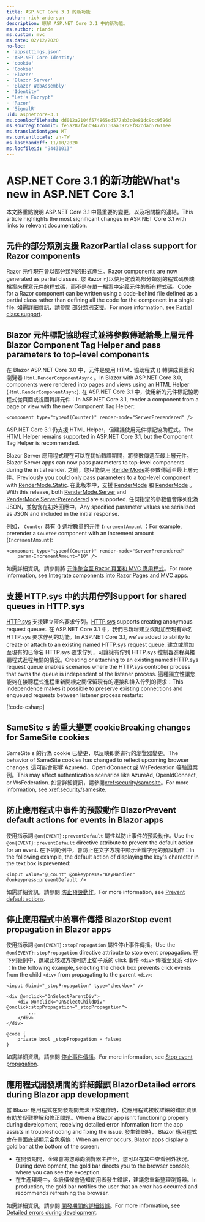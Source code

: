 ```yaml
---
title: ASP.NET Core 3.1 的新功能
author: rick-anderson
description: 瞭解 ASP.NET Core 3.1 中的新功能。
ms.author: riande
ms.custom: mvc
ms.date: 02/12/2020
no-loc:
- 'appsettings.json'
- 'ASP.NET Core Identity'
- 'cookie'
- 'Cookie'
- 'Blazor'
- 'Blazor Server'
- 'Blazor WebAssembly'
- 'Identity'
- "Let's Encrypt"
- 'Razor'
- 'SignalR'
uid: aspnetcore-3.1
ms.openlocfilehash: dd012a2104f574865ed577ab3c0e81dc9cc9596d
ms.sourcegitcommit: fe5a287fa6b9477b130aa39728f82cdad57611ee
ms.translationtype: MT
ms.contentlocale: zh-TW
ms.lasthandoff: 11/10/2020
ms.locfileid: "94431013"
---
```

# <a name="whats-new-in-aspnet-core-31"></a><span data-ttu-id="91d4a-103">ASP.NET Core 3.1 的新功能</span><span class="sxs-lookup"><span data-stu-id="91d4a-103">What's new in ASP.NET Core 3.1</span></span>

<span data-ttu-id="91d4a-104">本文將重點說明 ASP.NET Core 3.1 中最重要的變更，以及相關檔的連結。</span><span class="sxs-lookup"><span data-stu-id="91d4a-104">This article highlights the most significant changes in ASP.NET Core 3.1 with links to relevant documentation.</span></span>

## <a name="partial-class-support-for-no-locrazor-components"></a><span data-ttu-id="91d4a-105">元件的部分類別支援 Razor</span><span class="sxs-lookup"><span data-stu-id="91d4a-105">Partial class support for Razor components</span></span>

<span data-ttu-id="91d4a-106">Razor 元件現在會以部分類別的形式產生。</span><span class="sxs-lookup"><span data-stu-id="91d4a-106">Razor components are now generated as partial classes.</span></span> <span data-ttu-id="91d4a-107">您 Razor 可以使用定義為部分類別的程式碼後端檔案來撰寫元件的程式碼，而不是在單一檔案中定義元件的所有程式碼。</span><span class="sxs-lookup"><span data-stu-id="91d4a-107">Code for a Razor component can be written using a code-behind file defined as a partial class rather than defining all the code for the component in a single file.</span></span> <span data-ttu-id="91d4a-108">如需詳細資訊，請參閱 [部分類別支援](xref:blazor/components/index#partial-class-support)。</span><span class="sxs-lookup"><span data-stu-id="91d4a-108">For more information, see [Partial class support](xref:blazor/components/index#partial-class-support).</span></span>

## <a name="no-locblazor-component-tag-helper-and-pass-parameters-to-top-level-components"></a><span data-ttu-id="91d4a-109">Blazor 元件標記協助程式並將參數傳遞給最上層元件</span><span class="sxs-lookup"><span data-stu-id="91d4a-109">Blazor Component Tag Helper and pass parameters to top-level components</span></span>

<span data-ttu-id="91d4a-110">在 Blazor ASP.NET Core 3.0 中，元件是使用 HTML 協助程式 () 轉譯成頁面和瀏覽器 `Html.RenderComponentAsync` 。</span><span class="sxs-lookup"><span data-stu-id="91d4a-110">In Blazor with ASP.NET Core 3.0, components were rendered into pages and views using an HTML Helper (`Html.RenderComponentAsync`).</span></span> <span data-ttu-id="91d4a-111">在 ASP.NET Core 3.1 中，使用新的元件標記協助程式從頁面或視圖轉譯元件：</span><span class="sxs-lookup"><span data-stu-id="91d4a-111">In ASP.NET Core 3.1, render a component from a page or view with the new Component Tag Helper:</span></span>

```cshtml
<component type="typeof(Counter)" render-mode="ServerPrerendered" />
```

<span data-ttu-id="91d4a-112">ASP.NET Core 3.1 仍支援 HTML Helper，但建議使用元件標記協助程式。</span><span class="sxs-lookup"><span data-stu-id="91d4a-112">The HTML Helper remains supported in ASP.NET Core 3.1, but the Component Tag Helper is recommended.</span></span>

<span data-ttu-id="91d4a-113">Blazor Server 應用程式現在可以在初始轉譯期間，將參數傳遞至最上層元件。</span><span class="sxs-lookup"><span data-stu-id="91d4a-113">Blazor Server apps can now pass parameters to top-level components during the initial render.</span></span> <span data-ttu-id="91d4a-114">之前，您只能使用 [RenderMode](xref:Microsoft.AspNetCore.Mvc.Rendering.RenderMode.Static)將參數傳遞至最上層元件。</span><span class="sxs-lookup"><span data-stu-id="91d4a-114">Previously you could only pass parameters to a top-level component with [RenderMode.Static](xref:Microsoft.AspNetCore.Mvc.Rendering.RenderMode.Static).</span></span> <span data-ttu-id="91d4a-115">在此版本中，支援 [RenderMode](xref:Microsoft.AspNetCore.Mvc.Rendering.RenderMode.Server) 和 [RenderMode](xref:Microsoft.AspNetCore.Mvc.Rendering.RenderMode.ServerPrerendered) 。</span><span class="sxs-lookup"><span data-stu-id="91d4a-115">With this release, both [RenderMode.Server](xref:Microsoft.AspNetCore.Mvc.Rendering.RenderMode.Server) and [RenderMode.ServerPrerendered](xref:Microsoft.AspNetCore.Mvc.Rendering.RenderMode.ServerPrerendered) are supported.</span></span> <span data-ttu-id="91d4a-116">任何指定的參數值會序列化為 JSON，並包含在初始回應中。</span><span class="sxs-lookup"><span data-stu-id="91d4a-116">Any specified parameter values are serialized as JSON and included in the initial response.</span></span>

<span data-ttu-id="91d4a-117">例如， `Counter` 具有 () 遞增數量的元件 `IncrementAmount` ：</span><span class="sxs-lookup"><span data-stu-id="91d4a-117">For example, prerender a `Counter` component with an increment amount (`IncrementAmount`):</span></span>

```cshtml
<component type="typeof(Counter)" render-mode="ServerPrerendered" 
    param-IncrementAmount="10" />
```

<span data-ttu-id="91d4a-118">如需詳細資訊，請參閱將 [元件整合至 Razor 頁面和 MVC 應用程式](xref:blazor/components/prerendering-and-integration)。</span><span class="sxs-lookup"><span data-stu-id="91d4a-118">For more information, see [Integrate components into Razor Pages and MVC apps](xref:blazor/components/prerendering-and-integration).</span></span>

## <a name="support-for-shared-queues-in-httpsys"></a><span data-ttu-id="91d4a-119">支援 HTTP.sys 中的共用佇列</span><span class="sxs-lookup"><span data-stu-id="91d4a-119">Support for shared queues in HTTP.sys</span></span>

<span data-ttu-id="91d4a-120">[HTTP.sys](xref:fundamentals/servers/httpsys) 支援建立匿名要求佇列。</span><span class="sxs-lookup"><span data-stu-id="91d4a-120">[HTTP.sys](xref:fundamentals/servers/httpsys) supports creating anonymous request queues.</span></span> <span data-ttu-id="91d4a-121">在 ASP.NET Core 3.1 中，我們已新增建立或附加至現有命名 HTTP.sys 要求佇列的功能。</span><span class="sxs-lookup"><span data-stu-id="91d4a-121">In ASP.NET Core 3.1, we've added to ability to create or attach to an existing named HTTP.sys request queue.</span></span> <span data-ttu-id="91d4a-122">建立或附加至現有的已命名 HTTP.sys 要求佇列，可讓擁有佇列 HTTP.sys 控制器進程與接聽程式進程無關的情況。</span><span class="sxs-lookup"><span data-stu-id="91d4a-122">Creating or attaching to an existing named HTTP.sys request queue enables scenarios where the HTTP.sys controller process that owns the queue is independent of the listener process.</span></span> <span data-ttu-id="91d4a-123">這種獨立性讓您能夠在接聽程式進程重新開機之間保留現有的連接和排入佇列的要求：</span><span class="sxs-lookup"><span data-stu-id="91d4a-123">This independence makes it possible to preserve existing connections and enqueued requests between listener process restarts:</span></span>

[!code-csharp[](sample/Program.cs?name=snippet)]

## <a name="breaking-changes-for-samesite-no-loccookies"></a><span data-ttu-id="91d4a-124">SameSite s 的重大變更 cookie</span><span class="sxs-lookup"><span data-stu-id="91d4a-124">Breaking changes for SameSite cookies</span></span>

<span data-ttu-id="91d4a-125">SameSite s 的行為 cookie 已變更，以反映即將進行的瀏覽器變更。</span><span class="sxs-lookup"><span data-stu-id="91d4a-125">The behavior of SameSite cookies has changed to reflect upcoming browser changes.</span></span> <span data-ttu-id="91d4a-126">這可能會影響 AzureAd、OpenIdConnect 或 WsFederation 等驗證案例。</span><span class="sxs-lookup"><span data-stu-id="91d4a-126">This may affect authentication scenarios like AzureAd, OpenIdConnect, or WsFederation.</span></span> <span data-ttu-id="91d4a-127">如需詳細資訊，請參閱<xref:security/samesite>。</span><span class="sxs-lookup"><span data-stu-id="91d4a-127">For more information, see <xref:security/samesite>.</span></span>

## <a name="prevent-default-actions-for-events-in-no-locblazor-apps"></a><span data-ttu-id="91d4a-128">防止應用程式中事件的預設動作 Blazor</span><span class="sxs-lookup"><span data-stu-id="91d4a-128">Prevent default actions for events in Blazor apps</span></span>

<span data-ttu-id="91d4a-129">使用指示詞 `@on{EVENT}:preventDefault` 屬性以防止事件的預設動作。</span><span class="sxs-lookup"><span data-stu-id="91d4a-129">Use the `@on{EVENT}:preventDefault` directive attribute to prevent the default action for an event.</span></span> <span data-ttu-id="91d4a-130">在下列範例中，會防止在文字方塊中顯示金鑰字元的預設動作：</span><span class="sxs-lookup"><span data-stu-id="91d4a-130">In the following example, the default action of displaying the key's character in the text box is prevented:</span></span>

```razor
<input value="@_count" @onkeypress="KeyHandler" @onkeypress:preventDefault />
```

<span data-ttu-id="91d4a-131">如需詳細資訊，請參閱 [防止預設動作](xref:blazor/components/event-handling#prevent-default-actions)。</span><span class="sxs-lookup"><span data-stu-id="91d4a-131">For more information, see [Prevent default actions](xref:blazor/components/event-handling#prevent-default-actions).</span></span>

## <a name="stop-event-propagation-in-no-locblazor-apps"></a><span data-ttu-id="91d4a-132">停止應用程式中的事件傳播 Blazor</span><span class="sxs-lookup"><span data-stu-id="91d4a-132">Stop event propagation in Blazor apps</span></span>

<span data-ttu-id="91d4a-133">使用指示詞 `@on{EVENT}:stopPropagation` 屬性停止事件傳播。</span><span class="sxs-lookup"><span data-stu-id="91d4a-133">Use the `@on{EVENT}:stopPropagation` directive attribute to stop event propagation.</span></span> <span data-ttu-id="91d4a-134">在下列範例中，選取此核取方塊可防止從子系的 click 事件 `<div>` 傳播至父系 `<div>` ：</span><span class="sxs-lookup"><span data-stu-id="91d4a-134">In the following example, selecting the check box prevents click events from the child `<div>` from propagating to the parent `<div>`:</span></span>

```razor
<input @bind="_stopPropagation" type="checkbox" />

<div @onclick="OnSelectParentDiv">
    <div @onclick="OnSelectChildDiv" @onclick:stopPropagation="_stopPropagation">
        ...
    </div>
</div>

@code {
    private bool _stopPropagation = false;
}
```

<span data-ttu-id="91d4a-135">如需詳細資訊，請參閱 [停止事件傳播](xref:blazor/components/event-handling#stop-event-propagation)。</span><span class="sxs-lookup"><span data-stu-id="91d4a-135">For more information, see [Stop event propagation](xref:blazor/components/event-handling#stop-event-propagation).</span></span>

## <a name="detailed-errors-during-no-locblazor-app-development"></a><span data-ttu-id="91d4a-136">應用程式開發期間的詳細錯誤 Blazor</span><span class="sxs-lookup"><span data-stu-id="91d4a-136">Detailed errors during Blazor app development</span></span>

<span data-ttu-id="91d4a-137">當 Blazor 應用程式在開發期間無法正常運作時，從應用程式接收詳細的錯誤資訊有助於疑難排解和修正問題。</span><span class="sxs-lookup"><span data-stu-id="91d4a-137">When a Blazor app isn't functioning properly during development, receiving detailed error information from the app assists in troubleshooting and fixing the issue.</span></span> <span data-ttu-id="91d4a-138">發生錯誤時， Blazor 應用程式會在畫面底部顯示金色橫條：</span><span class="sxs-lookup"><span data-stu-id="91d4a-138">When an error occurs, Blazor apps display a gold bar at the bottom of the screen:</span></span>

* <span data-ttu-id="91d4a-139">在開發期間，金線會將您導向瀏覽器主控台，您可以在其中查看例外狀況。</span><span class="sxs-lookup"><span data-stu-id="91d4a-139">During development, the gold bar directs you to the browser console, where you can see the exception.</span></span>
* <span data-ttu-id="91d4a-140">在生產環境中，金級橫條會通知使用者發生錯誤，建議您重新整理瀏覽器。</span><span class="sxs-lookup"><span data-stu-id="91d4a-140">In production, the gold bar notifies the user that an error has occurred and recommends refreshing the browser.</span></span>

<span data-ttu-id="91d4a-141">如需詳細資訊，請參閱 [開發期間的詳細錯誤](xref:blazor/fundamentals/handle-errors#detailed-errors-during-development)。</span><span class="sxs-lookup"><span data-stu-id="91d4a-141">For more information, see [Detailed errors during development](xref:blazor/fundamentals/handle-errors#detailed-errors-during-development).</span></span>
